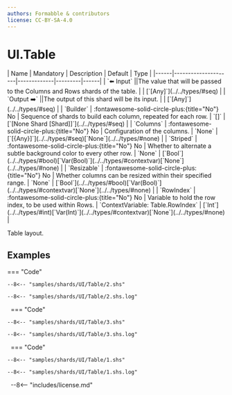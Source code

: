 ```yaml
---
authors: Formabble & contributors
license: CC-BY-SA-4.0
---
```



# UI.Table

<div class="sh-parameters" markdown="1">
| Name | Mandatory | Description | Default | Type |
|------|---------------------|-------------|---------|------|
| `⬅️ Input` ||The value that will be passed to the Columns and Rows shards of the table. | | [`[Any]`](../../types/#seq) |
| `Output ➡️` ||The output of this shard will be its input. | | [`[Any]`](../../types/#seq) |
| `Builder` | :fontawesome-solid-circle-plus:{title="No"} No  | Sequence of shards to build each column, repeated for each row. | `[]` | [`[None Shard [Shard]]`](../../types/#seq) |
| `Columns` | :fontawesome-solid-circle-plus:{title="No"} No  | Configuration of the columns. | `None` | [`[{Any}]`](../../types/#seq)[`None`](../../types/#none) |
| `Striped` | :fontawesome-solid-circle-plus:{title="No"} No  | Whether to alternate a subtle background color to every other row. | `None` | [`Bool`](../../types/#bool)[`Var(Bool)`](../../types/#contextvar)[`None`](../../types/#none) |
| `Resizable` | :fontawesome-solid-circle-plus:{title="No"} No  | Whether columns can be resized within their specified range. | `None` | [`Bool`](../../types/#bool)[`Var(Bool)`](../../types/#contextvar)[`None`](../../types/#none) |
| `RowIndex` | :fontawesome-solid-circle-plus:{title="No"} No  | Variable to hold the row index, to be used within Rows. | `ContextVariable: Table.RowIndex` | [`Int`](../../types/#int)[`Var(Int)`](../../types/#contextvar)[`None`](../../types/#none) |

</div>

Table layout.

## Examples

=== "Code"

  ```x86asm linenums="1"
  --8<-- "samples/shards/UI/Table/2.shs"
  ```

  ```
  --8<-- "samples/shards/UI/Table/2.shs.log"
  ```
&nbsp;
=== "Code"

  ```x86asm linenums="1"
  --8<-- "samples/shards/UI/Table/3.shs"
  ```

  ```
  --8<-- "samples/shards/UI/Table/3.shs.log"
  ```
&nbsp;
=== "Code"

  ```x86asm linenums="1"
  --8<-- "samples/shards/UI/Table/1.shs"
  ```

  ```
  --8<-- "samples/shards/UI/Table/1.shs.log"
  ```
&nbsp;
--8<-- "includes/license.md"

